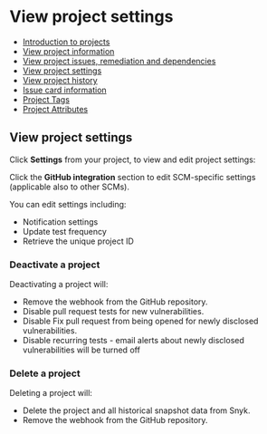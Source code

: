 # View project settings

* [ Introduction to projects](/hc/en-us/articles/360019058297-Introduction-to-projects)
* [ View project information](/hc/en-us/articles/360011450838-View-project-information)
* [ View project issues, remediation and dependencies](/hc/en-us/articles/360016910877-View-project-issues-remediation-and-dependencies)
* [ View project settings](/hc/en-us/articles/360017002718-View-project-settings)
* [ View project history](/hc/en-us/articles/360016910977-View-project-history)
* [ Issue card information](/hc/en-us/articles/360018049037-Issue-card-information)
* [ Project Tags](/hc/en-us/articles/360013865038-Project-Tags)
* [ Project Attributes](/hc/en-us/articles/360012703537-Project-Attributes)

##  View project settings

Click **Settings** from your project, to view and edit project settings:

Click the **GitHub integration** section to edit SCM-specific settings \(applicable also to other SCMs\).

You can edit settings including:

* Notification settings
* Update test frequency
* Retrieve the unique project ID

### Deactivate a project

Deactivating a project will:

* Remove the webhook from the GitHub repository.
* Disable pull request tests for new vulnerabilities.
* Disable Fix pull request from being opened for newly disclosed vulnerabilities.
* Disable recurring tests - email alerts about newly disclosed vulnerabilities will be turned off

### Delete a project

Deleting a project will:

* Delete the project and all historical snapshot data from Snyk.
* Remove the webhook from the GitHub repository.

